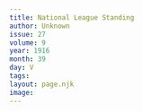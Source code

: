 ```yaml
---
title: National League Standing
author: Unknown
issue: 27
volume: 9
year: 1916
month: 39
day: V
tags:
layout: page.njk
image:
---
```

